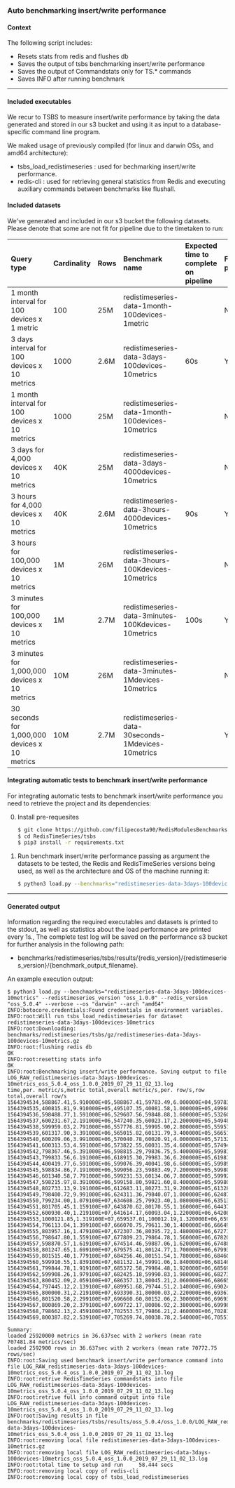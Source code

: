 
### Auto benchmarking insert/write performance

#### Context

The following script includes:
- Resets stats from redis and flushes db
- Saves the output of tsbs benchmarking insert/write performance
- Saves the output of Commandstats only for TS.* commands
- Saves INFO after running benchmark

-------
#### Included executables

We recur to TSBS to measure insert/write performance by taking the data generated and stored in our s3 bucket and using it as input to a database-specific command
line program.
 
 We maked usage of previously compiled (for linux and darwin OSs, and amd64 architecture):

- tsbs_load_redistimeseries : used for bechmarking insert/write performance.
- redis-cli  : used for retrieving general statistics from Redis and executing auxiliary commands between benchmarks like flushall.


#### Included datasets

We've generated and included in our s3 bucket the following datasets. Please denote that some are not fit for pipeline due to the timetaken to run:

|Query type|Cardinality|Rows|Benchmark name| Expected time to complete on pipeline | Fit for pipeline?| Fit for nighly?
|:---|:---|:---|:---|:---|:---|:---|
|1 month interval for 100 devices x 1 metric| 100 | 25M | redistimeseries-data-1month-100devices-1metric | | No | Yes
|3 days interval for 100 devices x 10 metrics| 1000 | 2.6M | redistimeseries-data-3days-100devices-10metrics | 60s | Yes | No
|1 month interval for 100 devices x 10 metrics| 1000 | 25M | redistimeseries-data-1month-100devices-10metrics | | No | Yes
|3 days for 4,000 devices x 10 metrics| 40K | 25M | redistimeseries-data-3days-4000devices-10metrics| | No| Yes
|3 hours for 4,000 devices x 10 metrics| 40K | 2.6M | redistimeseries-data-3hours-4000devices-10metrics| 90s | Yes | No
|3 hours for 100,000 devices x 10 metrics| 1M | 26M | redistimeseries-data-3hours-100Kdevices-10metrics| | No| Yes
|3 minutes for 100,000 devices x 10 metrics| 1M | 2.7M | redistimeseries-data-3minutes-100Kdevices-10metrics | 100s | Yes | No
|3 minutes for 1,000,000 devices x 10 metrics| 10M | 26M | redistimeseries-data-3minutes-1Mdevices-10metrics| | No| Yes
|30 seconds for 1,000,000 devices x 10 metrics| 10M | 2.7M | redistimeseries-data-30seconds-1Mdevices-10metrics|  | Yes | No

#### Integrating automatic tests to benchmark insert/write performance


For integrating automatic tests to benchmark insert/write performance you need to retrieve the project and its dependencies:


0) Install pre-requesites
    ```bash
    $ git clone https://github.com/filipecosta90/RedisModulesBenchmarks.git
    $ cd RedisTimeSeries/tsbs
    $ pip3 install -r requirements.txt
    ```

1) Run benchmark insert/write performance passing as argument the datasets to be tested, the Redis and RedisTimeSeries versions being used, as well as the architecture and OS of the machine running it:
    ```bash
    $ python3 load.py --benchmarks="redistimeseries-data-3days-100devices-10metrics" --redistimeseries_version "oss_1.0.0" --redis_version "oss_5.0.4" --verbose --os "darwin" --arch "amd64"
    ```
--------

#### Generated output

Information regarding the required executables and datasets is printed to the stdout, as well as statistics about the load performance are printed every 1s.,
The complete test log will be saved on the performance s3 bucket for further analysis in the following path:
 - benchmarks/redistimeseries/tsbs/results/{redis_version}/{redistimeseries_version}/{benchmark_output_filename}.


An example execution output:
```text
$ python3 load.py --benchmarks="redistimeseries-data-3days-100devices-10metrics" --redistimeseries_version "oss_1.0.0" --redis_version "oss_5.0.4" --verbose --os "darwin" --arch "amd64"
INFO:botocore.credentials:Found credentials in environment variables.
INFO:root:Will run tsbs_load_redistimeseries for dataset redistimeseries-data-3days-100devices-10metrics
INFO:root:Downloading: benchmarks/redistimeseries/tsbs/gz/redistimeseries-data-3days-100devices-10metrics.gz
INFO:root:flushing redis db
OK
INFO:root:resetting stats info
OK
INFO:root:Benchmarking insert/write performance. Saving output to file LOG_RAW_redistimeseries-data-3days-100devices-10metrics_oss_5.0.4_oss_1.0.0_2019_07_29_11_02_13.log
time,per. metric/s,metric total,overall metric/s,per. row/s,row total,overall row/s
1564394534,588867.41,5.910000E+05,588867.41,59783.49,6.000000E+04,59783.49
1564394535,400815.81,9.910000E+05,495107.35,40081.58,1.000000E+05,49960.38
1564394536,598488.77,1.591000E+06,529607.56,59848.88,1.600000E+05,53260.35
1564394537,600231.67,2.191000E+06,547240.35,60023.17,2.200000E+05,54948.83
1564394538,599959.03,2.791000E+06,557776.81,59995.90,2.800000E+05,55957.54
1564394539,601317.90,3.391000E+06,565015.82,60131.79,3.400000E+05,56651.54
1564394540,600209.06,3.991000E+06,570040.78,60020.91,4.000000E+05,57132.63
1564394541,600313.53,4.591000E+06,573822.55,60031.35,4.600000E+05,57494.74
1564394542,798367.46,5.391000E+06,598815.29,79836.75,5.400000E+05,59981.50
1564394543,799833.56,6.191000E+06,618915.30,79983.36,6.200000E+05,61981.50
1564394544,400419.77,6.591000E+06,599076.39,40041.98,6.600000E+05,59989.44
1564394545,598834.86,7.191000E+06,599056.23,59883.49,7.200000E+05,59980.60
1564394546,601340.58,7.791000E+06,599231.53,60134.06,7.800000E+05,59992.38
1564394547,598215.97,8.391000E+06,599158.80,59821.60,8.400000E+05,59980.14
1564394548,802733.13,9.191000E+06,612683.11,80273.31,9.200000E+05,61328.31
1564394549,798400.72,9.991000E+06,624311.36,79840.07,1.000000E+06,62487.37
1564394550,799234.00,1.079100E+07,634608.25,79923.40,1.080000E+06,63513.75
1564394551,801705.45,1.159100E+07,643870.62,80170.55,1.160000E+06,64437.06
1564394552,600930.40,1.219100E+07,641614.17,60093.04,1.220000E+06,64208.78
1564394553,1000121.85,1.319100E+07,659537.01,100012.19,1.320000E+06,65998.70
1564394554,796113.04,1.399100E+07,666070.75,79611.30,1.400000E+06,66649.92
1564394555,803957.16,1.479100E+07,672307.36,80395.72,1.480000E+06,67271.64
1564394556,798647.80,1.559100E+07,677809.23,79864.78,1.560000E+06,67820.05
1564394557,598870.57,1.619100E+07,674514.46,59887.06,1.620000E+06,67488.94
1564394558,801247.65,1.699100E+07,679575.41,80124.77,1.700000E+06,67993.54
1564394559,801515.40,1.779100E+07,684256.46,80151.54,1.780000E+06,68460.26
1564394560,599910.55,1.839100E+07,681132.14,59991.06,1.840000E+06,68146.55
1564394561,799844.78,1.919100E+07,685372.58,79984.48,1.920000E+06,68569.40
1564394562,599908.26,1.979100E+07,682425.18,59990.83,1.980000E+06,68273.55
1564394563,800452.09,2.059100E+07,686357.13,80045.21,2.060000E+06,68665.71
1564394564,797445.12,2.139100E+07,689951.68,79744.51,2.140000E+06,69024.20
1564394565,800000.31,2.219100E+07,693390.31,80000.03,2.220000E+06,69367.15
1564394566,801520.58,2.299100E+07,696660.60,80152.06,2.300000E+06,69693.33
1564394567,800869.20,2.379100E+07,699722.17,80086.92,2.380000E+06,69998.69
1564394568,798662.13,2.459100E+07,702553.57,79866.21,2.460000E+06,70281.07
1564394569,800387.82,2.539100E+07,705269.74,80038.78,2.540000E+06,70551.97

Summary:
loaded 25920000 metrics in 36.637sec with 2 workers (mean rate 707481.84 metrics/sec)
loaded 2592900 rows in 36.637sec with 2 workers (mean rate 70772.75 rows/sec)
INFO:root:Saving used benchmark insert/write performance command into file LOG_RAW_redistimeseries-data-3days-100devices-10metrics_oss_5.0.4_oss_1.0.0_2019_07_29_11_02_13.log
INFO:root:retrive RedisTimeSeries commandstats into file LOG_RAW_redistimeseries-data-3days-100devices-10metrics_oss_5.0.4_oss_1.0.0_2019_07_29_11_02_13.log
INFO:root:retrive full info command output into file LOG_RAW_redistimeseries-data-3days-100devices-10metrics_oss_5.0.4_oss_1.0.0_2019_07_29_11_02_13.log
INFO:root:Saving results in file benchmarks/redistimeseries/tsbs/results/oss_5.0.4/oss_1.0.0/LOG_RAW_redistimeseries-data-3days-100devices-10metrics_oss_5.0.4_oss_1.0.0_2019_07_29_11_02_13.log
INFO:root:removing local file redistimeseries-data-3days-100devices-10metrics.gz
INFO:root:removing local file LOG_RAW_redistimeseries-data-3days-100devices-10metrics_oss_5.0.4_oss_1.0.0_2019_07_29_11_02_13.log
INFO:root:total time to setup and run     58.444 secs
INFO:root:removing local copy of redis-cli
INFO:root:removing local copy of tsbs_load_redistimeseries
```


